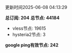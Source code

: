 更新时间2025-06-08 04:13:29

**总订阅: 204**
**总节点: 44184**
- vless节点: 19615
- hysteria2节点: 3

**google ping有效节点: 242**
